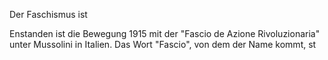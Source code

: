 Der Faschismus ist 

Enstanden ist die Bewegung 1915 mit der "Fascio de Azione Rivoluzionaria" unter Mussolini in Italien. Das Wort "Fascio", von dem der Name kommt, st